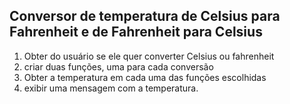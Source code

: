 ## Conversor de temperatura de Celsius para Fahrenheit e de Fahrenheit para Celsius

1. Obter do usuário se ele quer converter Celsius ou fahrenheit
2. criar duas funções, uma para cada conversão
3. Obter a temperatura em cada uma das funções escolhidas
4. exibir uma mensagem com a temperatura.
